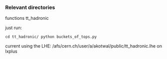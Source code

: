 ### Relevant directories
functions 
tt_hadronic

just run:

`
cd tt_hadronic/
python buckets_of_tops.py `


current using the LHE: 
/afs/cern.ch/user/a/akotwal/public/tt_hadronic.lhe on lxplus
